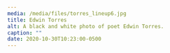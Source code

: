 ```yaml
---
media: /media/files/torres_lineup6.jpg
title: Edwin Torres
alt: A black and white photo of poet Edwin Torres.
caption: ""
date: 2020-10-30T10:23:00-0500
---
```

